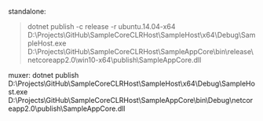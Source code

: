 standalone:
>dotnet publish -c release -r ubuntu.14.04-x64
>D:\Projects\GitHub\SampleCoreCLRHost\SampleHost\x64\Debug\SampleHost.exe D:\Projects\GitHub\SampleCoreCLRHost\SampleAppCore\bin\release\netcoreapp2.0\win10-x64\publish\SampleAppCore.dll


muxer:
dotnet publish
D:\Projects\GitHub\SampleCoreCLRHost\SampleHost\x64\Debug\SampleHost.exe D:\Projects\GitHub\SampleCoreCLRHost\SampleAppCore\bin\Debug\netcoreapp2.0\publish\SampleAppCore.dll